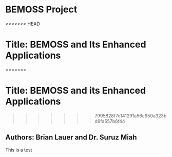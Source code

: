 # BEMOSS Project

<<<<<<< HEAD
# Title: BEMOSS and Its Enhanced Applications
=======
# Title: BEMOSS and its Enhanced Applications
>>>>>>> 7995828f7e141291a56c950a323bd9fa557b6f44

## Authors: Brian Lauer and Dr. Suruz Miah


This is a test
